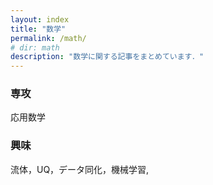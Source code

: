 ```yaml
---
layout: index
title: "数学"
permalink: /math/
# dir: math
description: "数学に関する記事をまとめています．"
---
```

<!-- todo -->
### 専攻
応用数学

### 興味
流体，UQ，データ同化，機械学習,